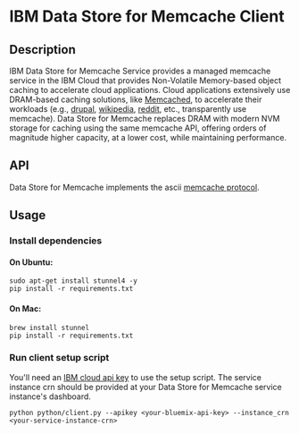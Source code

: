 # IBM Data Store for Memcache Client

## Description

IBM Data Store for Memcache Service provides a managed memcache service in the IBM Cloud that provides Non-Volatile Memory-based object caching to accelerate cloud applications.
Cloud applications extensively use DRAM-based caching solutions, like [Memcached](http://memcached.org/), to accelerate their workloads (e.g., [drupal](https://www.drupal.org/project/memcache), [wikipedia](http://www.datacenterknowledge.com/archives/2008/06/24/a-look-inside-wikipedias-infrastructure), [reddit](https://redditblog.com/2017/01/17/caching-at-reddit/), etc., transparently use memcache).
Data Store for Memcache replaces DRAM with modern NVM storage for caching using the same memcache API, offering orders of magnitude higher capacity, at a lower cost, while maintaining performance.

## API

Data Store for Memcache implements the ascii [memcache protocol](https://github.com/memcached/memcached/blob/master/doc/protocol.txt).

## Usage

### Install dependencies

#### On Ubuntu:
`sudo apt-get install stunnel4 -y`  
`pip install -r requirements.txt`

#### On Mac:
`brew install stunnel`  
`pip install -r requirements.txt`


### Run client setup script

You'll need an [IBM cloud api key](https://console.bluemix.net/docs/iam/apikeys.html#platform-api-keys) to use the setup script. The service instance crn should be provided at your Data Store for Memcache service instance's dashboard.

`python python/client.py --apikey <your-bluemix-api-key> --instance_crn <your-service-instance-crn>`
